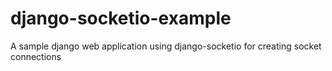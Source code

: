 # django-socketio-example
A sample django web application using django-socketio for creating socket connections
